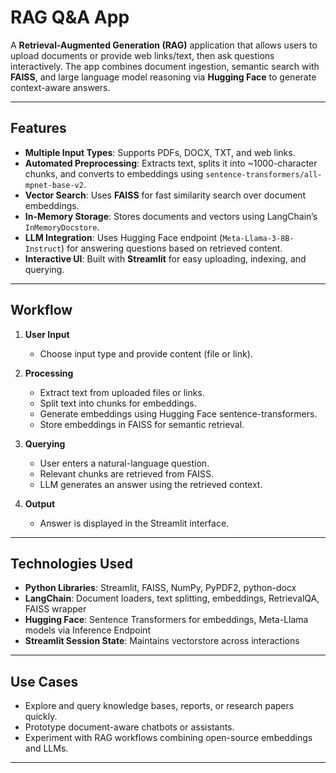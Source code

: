 # RAG Q&A App

A **Retrieval-Augmented Generation (RAG)** application that allows users to upload documents or provide web links/text, then ask questions interactively. The app combines document ingestion, semantic search with **FAISS**, and large language model reasoning via **Hugging Face** to generate context-aware answers.

---

## Features

- **Multiple Input Types**: Supports PDFs, DOCX, TXT, and web links.  
- **Automated Preprocessing**: Extracts text, splits it into ~1000-character chunks, and converts to embeddings using `sentence-transformers/all-mpnet-base-v2`.  
- **Vector Search**: Uses **FAISS** for fast similarity search over document embeddings.  
- **In-Memory Storage**: Stores documents and vectors using LangChain’s `InMemoryDocstore`.  
- **LLM Integration**: Uses Hugging Face endpoint (`Meta-Llama-3-8B-Instruct`) for answering questions based on retrieved content.  
- **Interactive UI**: Built with **Streamlit** for easy uploading, indexing, and querying.

---

## Workflow

1. **User Input**  
   - Choose input type and provide content (file or link).  

2. **Processing**  
   - Extract text from uploaded files or links.  
   - Split text into chunks for embeddings.  
   - Generate embeddings using Hugging Face sentence-transformers.  
   - Store embeddings in FAISS for semantic retrieval.  

3. **Querying**  
   - User enters a natural-language question.  
   - Relevant chunks are retrieved from FAISS.  
   - LLM generates an answer using the retrieved context.  

4. **Output**  
   - Answer is displayed in the Streamlit interface.

---

## Technologies Used

- **Python Libraries**: Streamlit, FAISS, NumPy, PyPDF2, python-docx  
- **LangChain**: Document loaders, text splitting, embeddings, RetrievalQA, FAISS wrapper  
- **Hugging Face**: Sentence Transformers for embeddings, Meta-Llama models via Inference Endpoint  
- **Streamlit Session State**: Maintains vectorstore across interactions  

---

## Use Cases

- Explore and query knowledge bases, reports, or research papers quickly.  
- Prototype document-aware chatbots or assistants.  
- Experiment with RAG workflows combining open-source embeddings and LLMs.

---
